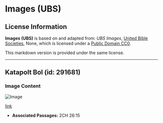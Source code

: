 # Images (UBS)

## License Information

**Images (UBS)** is based on and adapted from: _UBS Images_, [United Bible Societies](https://unitedbiblesocieties.org/), None, which is licensed under a [Public Domain CC0](https://creativecommons.org/public-domain/cc0/).

This markdown version is provided under the same license.



--------------------------------

## Katapolt Bol (id: 291681)

### Image Content

![Image](https://cdn.aquifer.bible/aquifer-content/resources/Media/WEB-0400_catapult_ball.jpg)

[link](https://cdn.aquifer.bible/aquifer-content/resources/Media/WEB-0400_catapult_ball.jpg)

* **Associated Passages:** 2CH 26:15

